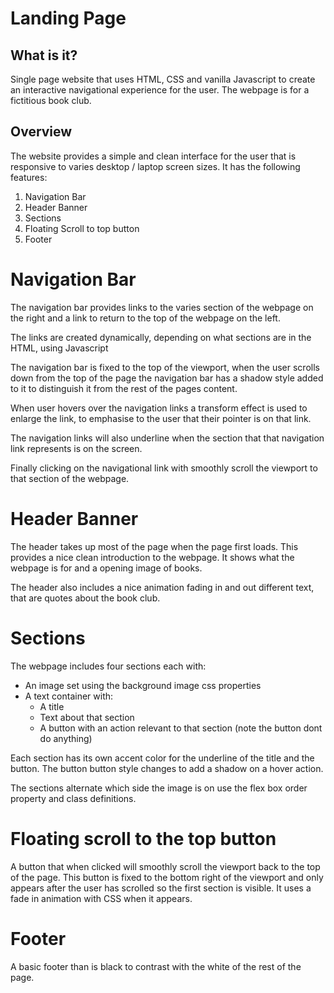 # Landing Page

## What is it?

Single page website that uses HTML, CSS and vanilla Javascript to create an interactive navigational experience for the user. The webpage is for a fictitious book club.

## Overview

The website provides a simple and clean interface for the user that is responsive to varies desktop / laptop screen sizes. It has the following features:

1. Navigation Bar
2. Header Banner
3. Sections
4. Floating Scroll to top button
5. Footer

# Navigation Bar

The navigation bar provides links to the varies section of the webpage on the right and a link to return to the top of the webpage on the left.

The links are created dynamically, depending on what sections are in the HTML, using Javascript

The navigation bar is fixed to the top of the viewport, when the user scrolls down from the top of the page the navigation bar has a shadow style added to it to distinguish it from the rest of the pages content.

When user hovers over the navigation links a transform effect is used to enlarge the link, to emphasise to the user that their pointer is on that link.

The navigation links will also underline when the section that that navigation link represents is on the screen.

Finally clicking on the navigational link with smoothly scroll the viewport to that section of the webpage.

# Header Banner

The header takes up most of the page when the page first loads. This provides a nice clean introduction to the webpage. It shows what the webpage is for and a opening image of books.

The header also includes a nice animation fading in and out different text, that are quotes about the book club.

# Sections

The webpage includes four sections each with:

- An image set using the background image css properties
- A text container with:
  - A title
  - Text about that section
  - A button with an action relevant to that section (note the button dont do anything)

Each section has its own accent color for the underline of the title and the button. The button button style changes to add a shadow on a hover action.

The sections alternate which side the image is on use the flex box order property and class definitions.

# Floating scroll to the top button

A button that when clicked will smoothly scroll the viewport back to the top of the page. This button is fixed to the bottom right of the viewport and only appears after the user has scrolled so the first section is visible. It uses a fade in animation with CSS when it appears.

# Footer

A basic footer than is black to contrast with the white of the rest of the page.
